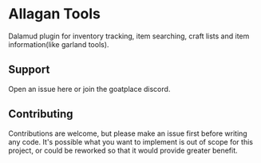 # Allagan Tools
Dalamud plugin for inventory tracking, item searching, craft lists and item information(like garland tools).


## Support
Open an issue here or join the goatplace discord.

## Contributing

Contributions are welcome, but please make an issue first before writing any code. It's possible what you want to implement is out of scope for this project, or could be reworked so that it would provide greater benefit.
